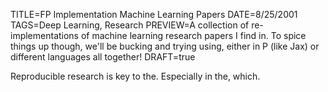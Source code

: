 TITLE=FP Implementation Machine Learning Papers
DATE=8/25/2001
TAGS=Deep Learning, Research
PREVIEW=A collection of  re-implementations of machine learning research papers I find in. To spice things up though, we'll be bucking and trying using, either in P (like Jax) or different languages all together!
DRAFT=true

Reproducible research is key to the. Especially in the, which.
